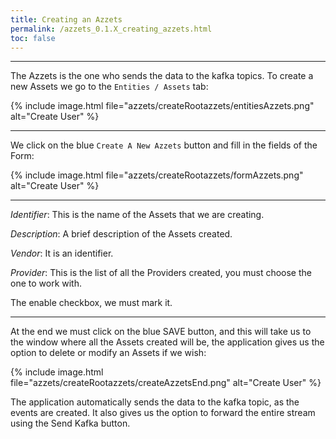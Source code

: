 ```yaml
---
title: Creating an Azzets
permalink: /azzets_0.1.X_creating_azzets.html
toc: false
---
```


* * *

 
The Azzets is the one who sends the data to the kafka topics. To create a new Assets we go to the `Entities / Assets` tab:  


{% include image.html file="azzets/createRootazzets/entitiesAzzets.png" alt="Create User" %}

* * *

We click on the blue `Create A New Azzets` button and fill in the fields of the Form:  

{% include image.html file="azzets/createRootazzets/formAzzets.png" alt="Create User" %}  
_ _ _
*Identifier*: This is the name of the Assets that we are creating.  

*Description*: A brief description of the Assets created.  

*Vendor*: It is an identifier.  

*Provider*: This is the list of all the Providers created, you must choose the one to work with.  

The enable checkbox, we must mark it.  

* * * 
At the end we must click on the blue SAVE button, and this will take us to the window where all the Assets created will be, the application gives us the option to delete or modify an Assets if we wish:  

{% include image.html file="azzets/createRootazzets/createAzzetsEnd.png" alt="Create User" %}  

          


The application automatically sends the data to the kafka topic, as the events are created. It also gives us the option to forward the entire stream using the Send Kafka button.